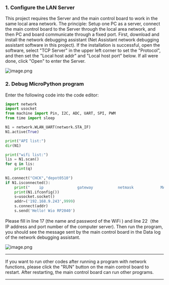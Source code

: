 ### 1. Configure the LAN Server

This project requires the Server and the main control board to work in the same local area network. The principle: Setup one PC as a server, connect the main control board to the Server through the local area network, and then PC and board communicate through a fixed port.
First, download and install the network debugging assistant (Net Assistant network debugging assistant software in this project).
If the installation is successful, open the software, select "TCP Server" in the upper left corner to set the "Protocol", and then set the "Local host addr" and "Local host port" below. If all were done, click "Open" to enter the Server.

![image.png](https://files.seeedstudio.com/wiki/Wio_RP2040_mini_Dev_Board-Onboard_Wifi/demo_8.png)
### 2. Debug MicroPython program
Enter the following code into the code editor:
```python
import network
import usocket
from machine import Pin, I2C, ADC, UART, SPI, PWM
from time import sleep

N1 = network.WLAN_UART(network.STA_IF)
N1.active(True)

print("API list:")
dir(N1)

print("wifi list:")
lis = N1.scan()
for q in lis:
    print(q)
    
N1.connect("CHCK","depot0510")
if N1.isconnected():
    print("    ip               gateway           netmask            MAC            ssid")
    print(N1.ifconfig())
    s=usocket.socket()
    addr=('192.168.9.243',9999)
    s.connect(addr)
    s.send('Hello! Wio RP2040')
```
Please fill in line 17 (the name and password of the WiFi ) and line 22（the IP address and port number of the computer server). Then run the program, you should see the message sent by the main control board in the Data log of the network debugging assistant.

![image.png](https://files.seeedstudio.com/wiki/Wio_RP2040_mini_Dev_Board-Onboard_Wifi/demo_9.png)

---

If you want to run other codes after running a program with network functions, please click the "RUN" button on the main control board to restart. After restarting, the main control board can run other programs.

---

